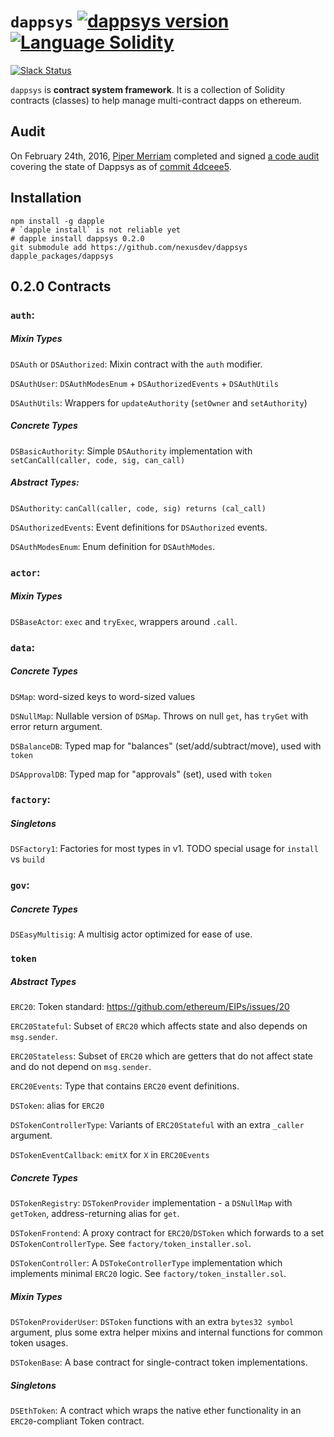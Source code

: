 `dappsys` [![dappsys version](https://img.shields.io/badge/version-0.1.2-8D86C9.svg?style=flat-square)](https://github.com/nexusdev/dappsys/releases/tag/0.1.2) [![Language Solidity](https://img.shields.io/badge/language-solidity-lightgrey.svg?style=flat-square)](https://github.com/ethereum/go-ethereum/wiki/Contracts-and-Transactions#solidity)
===
[![Slack Status](http://slack.makerdao.com/badge.svg)](https://slack.makerdao.com)

`dappsys` is **contract system framework**. It is a collection of Solidity contracts (classes) to help manage multi-contract dapps on ethereum.

Audit
---

On February 24th, 2016, [Piper Merriam](https://keybase.io/pipermerriam)
completed and signed [a code
audit](https://github.com/nexusdev/dappsys/blob/master/doc/nexus-review-final-2016-02-24.md)
 covering the state of Dappsys as of [commit
4dceee5](https://github.com/nexusdev/dappsys/commit/4dceee5272b51744a89009907d5ca85a0a82faed).

Installation
---

    npm install -g dapple
    # `dapple install` is not reliable yet
    # dapple install dappsys 0.2.0
    git submodule add https://github.com/nexusdev/dappsys dapple_packages/dappsys


0.2.0 Contracts
---

### `auth`:

##### Mixin Types

`DSAuth` or `DSAuthorized`: Mixin contract with the `auth` modifier.

`DSAuthUser`: `DSAuthModesEnum` + `DSAuthorizedEvents` + `DSAuthUtils`

`DSAuthUtils`: Wrappers for `updateAuthority` (`setOwner` and `setAuthority`)

##### Concrete Types

`DSBasicAuthority`: Simple `DSAuthority` implementation with `setCanCall(caller, code, sig, can_call)`

##### Abstract Types:


`DSAuthority`: `canCall(caller, code, sig) returns (cal_call)`

`DSAuthorizedEvents`: Event definitions for `DSAuthorized` events.

`DSAuthModesEnum`: Enum definition for `DSAuthModes`.



### `actor`:

##### Mixin Types

`DSBaseActor`: `exec` and `tryExec`, wrappers around `.call`.


### `data`:

##### Concrete Types

`DSMap`: word-sized keys to word-sized values

`DSNullMap`: Nullable version of `DSMap`. Throws on null `get`, has `tryGet` with error return argument.

`DSBalanceDB`: Typed map for "balances" (set/add/subtract/move), used with `token`

`DSApprovalDB`: Typed map for "approvals" (set), used with `token`

### `factory`:

##### Singletons

`DSFactory1`: Factories for most types in v1. TODO special usage for `install` vs `build`

### `gov`:

##### Concrete Types

`DSEasyMultisig`: A multisig actor optimized for ease of use.


### `token`

##### Abstract Types

`ERC20`: Token standard: https://github.com/ethereum/EIPs/issues/20

`ERC20Stateful`: Subset of `ERC20` which affects state and also depends on `msg.sender`.

`ERC20Stateless`: Subset of `ERC20` which are getters that do not affect state and do not depend on `msg.sender`.

`ERC20Events`: Type that contains `ERC20` event definitions.


`DSToken`: alias for `ERC20`


`DSTokenControllerType`: Variants of `ERC20Stateful` with an extra `_caller` argument.

`DSTokenEventCallback`: `emitX` for `X` in `ERC20Events`

##### Concrete Types

`DSTokenRegistry`: `DSTokenProvider` implementation - a `DSNullMap` with `getToken`, address-returning alias for `get`.

`DSTokenFrontend`: A proxy contract for `ERC20`/`DSToken` which forwards to a set `DSTokenControllerType`. See `factory/token_installer.sol`.

`DSTokenController`: A `DSTokeControllerType` implementation which implements minimal `ERC20` logic. See `factory/token_installer.sol`.

##### Mixin Types

`DSTokenProviderUser`: `DSToken` functions with an extra `bytes32 symbol` argument, plus some extra helper mixins and internal functions for common token usages.

`DSTokenBase`: A base contract for single-contract token implementations.

##### Singletons

`DSEthToken`: A contract which wraps the native ether functionality in an `ERC20`-compliant Token contract.
